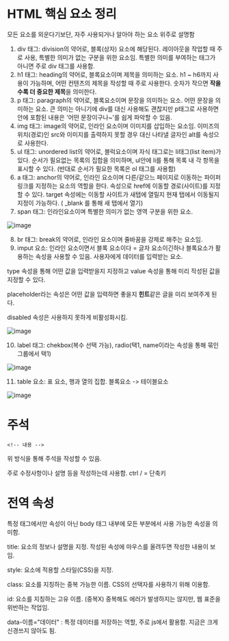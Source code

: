 # HTML 핵심 요소 정리

 모든 요소를 외운다기보단, 자주 사용되거나 알아야 하는 요소 위주로 설명함

 1. div 태그: division의 약어로, 블록(상자) 요소에 해당된다. 레이아웃을 작업할 때 주로 사용, 특별한 의미가 없는 구분을 위한 요소임. 특별한 의미를 부여하는 태그가 아니면
주로 div 태그를 사용함.
2. h1 태그: heading의 약어로, 블록요소이며 제목을 의미하는 요소. h1 ~ h6까지 사용이 가능하며, 어떤 컨텐츠의 제목을 작성할 때 주로 사용한다.
숫자가 작으면 **작을수록 더 중요한 제목**을 의미한다.
3.  p 태그: paragraph의 약어로, 블록요소이며 문장을 의미하는 요소. 어떤 문장을 의미하는 요소. 큰 의미는 아니기에 div를 대신 사용해도 괜찮지만
p태그로 사용하면 안에 포함된 내용은 '어떤 문장이구나~'를 쉽게 파악할 수 있음.
4. img 태그: image의 약어로, 인라인 요소이며 이미지를 삽입하는 요소임. 이미즈의 위치(경로)인 src와 이미지를 출력하지 못할 경우 대신 나타낼
글자인 alt를 속성으로 사용한다.
5. ul 태그: unordered list의 약어로, 블럭요소이며 자식 태그로는 li태그(list item)가 있다. 순서가 필요없는 목록의 집합을 의미하며, ul안에 li를 통해 목록 내 각 항목을 
표시할 수 있다. (반대로 순서가 필요한 목록은 ol 태그를 사용함) 
6. a 태그: anchor의 약어로, 인라인 요소이며 다른/같으느 페이지로 이동하는 파이퍼링크를 지정하는 요소의 역할을 한다. 속성으로 href에 이동할 경로(사이트)를
지정할 수 있다.  target 속성에는 이동할 사이트가 새탭에 열릴지 현재 탭에서 이동될지 지정이 가능하다. ( _blank 를 통해 새 탭에서 열기)
7. span 태그: 인라인요소이며 특별한 의미가 없는 영역 구분을 위한 요소.

![image](https://github.com/SAMEZ-0129/FE_Study/assets/81644075/abf61971-60ea-4ffb-adaa-8069753c6442)

8. br 태그: break의 약어로, 인라인 요소이며 줄바꿈을 강제로 해주는 요소임.
9. imput 요소: 인라인 요소이면서 블록 요소이다 = 글자 요소이긴하나 블록요소가 활용하는 속성을 사용할 수 있음. 사용자에게 데이터를 입력받는 요소.

type 속성을 통해 어떤 값을 입력받을지 지정하고 value 속성을 통해 미리 작성된 값을 지정할 수 있다.

placeholder라는 속성은 어떤 값을 입력하면 좋을지 **힌트**같은 글을 미리 보여주게 된다.

disabled 속성은 사용하지 못하게 비활성화시킴. 

![image](https://github.com/SAMEZ-0129/FE_Study/assets/81644075/424dba4b-558c-482f-9b79-187a1452048f)

10. label 태그: chekbox(복수 선택 가능), radio(택1, name이라는 속성을 통해 묶인 그룹에서 택1)

![image](https://github.com/SAMEZ-0129/FE_Study/assets/81644075/11842258-83b9-46ff-9cfa-b3f2a51d7f4f)

11. table 요소: 표 요소, 행과 열의 집합. 블록요소 -> 테이블요소

![image](https://github.com/SAMEZ-0129/FE_Study/assets/81644075/86917e03-f55f-46a0-b5a6-af933de74404)

# 주석
```
<!-- 내용 -->
```
위 방식을 통해 주석을 작성할 수 있음. 

주로 수정사항이나 설명 등을 작성하는데 사용함. ctrl / = 단축키

# 전역 속성

특정 태그에서만 속성이 아닌 body 태그 내부에 모든 부분에서 사용 가능한 속성을 의미함.

title: 요소의 정보나 설명을 지정. 작성된 속성에 마우스를 올려두면 작성한 내용이 보임.

style: 요소에 적용할 스타일(CSS)을 지정. 

class: 요소를 지칭하는 중복 가능한 이름. CSS의 선택자를 사용하기 위해 이용함.

id: 요소를 지칭하는 고유 이름. (중복X) 중복해도 에러가 발생하지는 않지만, 웹 표준을 위반하는 작업임.

data-이름="데이터" : 특정 데이터를 저장하는 역할, 주로 js에서 활용함. 지금은 크게 신경쓰지 않아도 됨.
